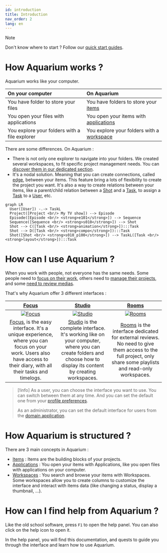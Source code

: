 ```yaml
---
id: introduction
title: Introduction
nav_order: 2
lang: en
---
```


>[!NOTE]
>Don't know where to start ? Follow our [quick start guides](../quickstart/manager.md).

# How Aquarium works ?

Aquarium works like your computer.

| On your computer | On Aquarium |
|:--------|:-------|
| You have folder to store your files | You have folders to store your [items](../items/index.md) |
| You open your files with applications | You open your items with [applications](../applications/index.md) |
| You explore your folders with a file explorer | You explore your folders with a [workspace](../workspaces/index.md) |

There are some differences. On Aquarium :

- There is not only one explorer to navigate into your folders. We created several workspaces, to fit specific project management needs. You can[ discover them in our dedicated section](../workspaces/index.md).
- It's a nodal solution. Meaning that you can create connections, called [edge](../), between your items. This feature bring a lots of flexibility to create the project you want. It's also a way to create relations between your items, like a parent/child relation between a [Shot](../items/shot.md) and a [Task](../items/task.md), to assign a [Task](../items/task.md) to a [User](../items/user.md), etc.

```mermaid
graph LR
  User([User]) -.-> TaskL
  Project([Project <br/> My TV show]) --> Episode
  Episode([Episode <br/> <strong>e101</strong>]) --> Sequence
  Sequence([Sequence <br/> <strong>s010</strong>]) --> Shot
  Shot --> C([Task <br/> <strong>animation</strong>]):::Task
  Shot --> D([Task <br/> <strong>compo</strong>]):::Task
  Shot([Shot <br/> <strong>s010_p100</strong>]) --> TaskL([Task <br/> <strong>layout</strong>]):::Task
```

# How can I use Aquarium ?

When you work with people, not everyone has the same needs. Some people need to [focus on their work](./focus), others need to [manage their projects](./studio), and some [need to review medias](./rooms).

That's why Aquarium offer 3 different interfaces :

| [Focus](./focus) | [Studio](./studio) | [Rooms](./rooms) |
|:--------:|:-------:|:-------:|
| [![Focus](/_medias/screenshots/interface-focus.webp)](./focus) | [![Studio](/_medias/screenshots/interface-studio.webp)](./studio) | [![Rooms](/_medias/screenshots/interface-rooms.webp)](./rooms) |
| [Focus](./focus), is the easy interface. It's a unique experience, where you can focus on your work. Users also have access to their diary, with all their tasks and timelogs. | [Studio](./studio) is the complete interface. It's working like on your computer, where you can create folders and choose how to display its content by creating workspaces. | [Rooms](./rooms) is the interface dedicated for external reviews. No need to give them access to the full project, only share some playlists and read-only workspaces. |

>[!info]
> As a user, you can choose the interface you want to use. You can switch between them at any time. And you can set the default one from your [profile preferences](../applications/profile.md).
>
> As an administrator, you can set the default interface for users from the [domain application](../applications/domain.md).

# How Aquarium is structured ?

There are 3 main concepts in Aquarium :

- [Items](../items/index.md) : Items are the building blocks of your projects.
- [Applications](../applications/index.md) : You open your items with Applications, like you open files with applications on your computer.
- [Workspaces](../workspaces/index.md) : You search and browse your items with Workspaces. Some workspaces allow you to create columns to customize the interface and interact with items data (like changing a status, display a thumbnail, ...).

# How can I find help from Aquarium ?

Like the old school software, press `F1` to open the help panel. You can also click on the <span class="aq-icon outline">help</span> icon to open it.

In the help panel, you will find this documentation, and quests to guide you through the interface and learn how to use Aquarium.